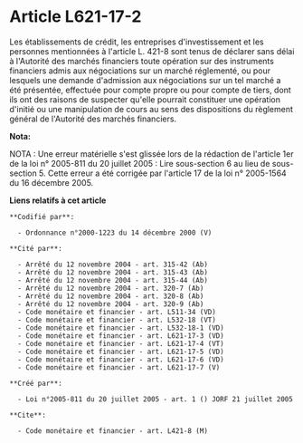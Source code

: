 # Article L621-17-2

Les établissements de crédit, les entreprises d'investissement et les personnes mentionnées à l'article L. 421-8 sont tenus
de déclarer sans délai à l'Autorité des marchés financiers toute opération sur des instruments financiers admis aux
négociations sur un marché réglementé, ou pour lesquels une demande d'admission aux négociations sur un tel marché a été
présentée, effectuée pour compte propre ou pour compte de tiers, dont ils ont des raisons de suspecter qu'elle pourrait
constituer une opération d'initié ou une manipulation de cours au sens des dispositions du règlement général de l'Autorité
des marchés financiers.

**Nota:**

NOTA : Une erreur matérielle s'est glissée lors de la rédaction de l'article 1er de la loi n° 2005-811 du 20 juillet 2005 :
Lire sous-section 6 au lieu de sous-section 5. Cette erreur a été corrigée par l'article 17 de la loi n° 2005-1564 du 16
décembre 2005.

**Liens relatifs à cet article**

	**Codifié par**:

	  - Ordonnance n°2000-1223 du 14 décembre 2000 (V)

	**Cité par**:

	  - Arrêté du 12 novembre 2004 - art. 315-42 (Ab)
	  - Arrêté du 12 novembre 2004 - art. 315-43 (Ab)
	  - Arrêté du 12 novembre 2004 - art. 315-44 (Ab)
	  - Arrêté du 12 novembre 2004 - art. 320-7 (Ab)
	  - Arrêté du 12 novembre 2004 - art. 320-8 (Ab)
	  - Arrêté du 12 novembre 2004 - art. 320-9 (Ab)
	  - Code monétaire et financier - art. L511-34 (VD)
	  - Code monétaire et financier - art. L532-18 (VT)
	  - Code monétaire et financier - art. L532-18-1 (VD)
	  - Code monétaire et financier - art. L621-17-3 (VD)
	  - Code monétaire et financier - art. L621-17-4 (VT)
	  - Code monétaire et financier - art. L621-17-5 (VD)
	  - Code monétaire et financier - art. L621-17-6 (VD)
	  - Code monétaire et financier - art. L621-17-7 (V)

	**Créé par**:

	  - Loi n°2005-811 du 20 juillet 2005 - art. 1 () JORF 21 juillet 2005

	**Cite**:

	  - Code monétaire et financier - art. L421-8 (M)
